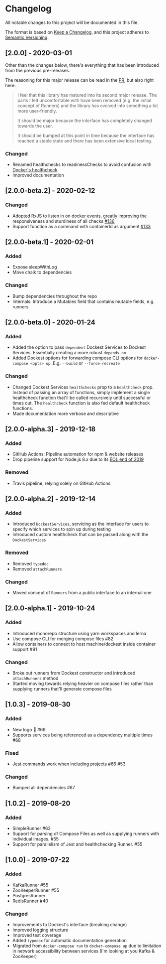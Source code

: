 # Changelog

All notable changes to this project will be documented in this file.

The format is based on [Keep a Changelog](https://keepachangelog.com/en/1.0.0/),
and this project adheres to [Semantic Versioning](https://semver.org/spec/v2.0.0.html).

## [2.0.0] - 2020-03-01

Other than the changes below, there's everything that has been introduced from the previous pre-releases.

The reasoning for this major release can be read in the [PR](https://github.com/erikengervall/dockest/pull/139#issue-376790491), but also right here:

> I feel that this library has matured into its second major release. The parts I felt uncomfortable with have been removed (e.g. the initial concept of Runners) and the library has evolved into something a lot more user-friendly.
>
> It should be major because the interface has completely changed towards the user.
>
> It should be bumped at this point in time because the interface has reached a stable state and there has been extensive local testing.

### Changed

- Renamed healthchecks to readinessChecks to avoid confusion with [Docker's healthcheck](https://docs.docker.com/engine/reference/builder/#healthcheck)
- Improved documentation

## [2.0.0-beta.2] - 2020-02-12

### Changed

- Adopted RxJS to listen in on docker events, greatly improving the responsiveness and sturdiness of all checks [#136](https://github.com/erikengervall/dockest/pull/136)
- Support function as a command with containerId as argument [#133](https://github.com/erikengervall/dockest/pull/133)

## [2.0.0-beta.1] - 2020-02-01

### Added

- Expose sleepWithLog
- Move chalk to dependencies

### Changed

- Bump dependencies throughout the repo
- Internals: Introduce a Mutables field that contains mutable fields, e.g. runners

## [2.0.0-beta.0] - 2020-01-24

### Added

- Added the option to pass `dependent` Dockest Services to Dockest Services. Essentially creating a more robust `depends_on`
- Added Dockest options for forwarding compose CLI options for `docker-compose <opts> up`. E.g. `--build` or `--force-recreate`

### Changed

- Changed Dockest Services `healthchecks` prop to a `healthcheck` prop. Instead of passing an array of functions, simply implement a single healthcheck function that'll be called recursively until successful or times out. The `healthcheck` function is also fed default healthcheck functions.
- Made documentation more verbose and descriptive

## [2.0.0-alpha.3] - 2019-12-18

### Added

- GitHub Actions: Pipeline automation for npm & website releases
- Drop pipeline support for Node.js 8.x due to its [EOL end of 2019](https://nodejs.org/en/about/releases/)

### Removed

- Travis pipeline, relying solely on GitHub Actions

## [2.0.0-alpha.2] - 2019-12-14

### Added

- Introduced `DockestServices`, servicing as the interface for users to specify which services to spin up during testing
- Introduced custom healthcheck that can be passed along with the `DockestServices`

### Removed

- Removed `typedoc`
- Removed `attachRunners`

### Changed

- Moved concept of `Runners` from a public interface to an internal one

## [2.0.0-alpha.1] - 2019-10-24

### Added

- Introduced monorepo structure using yarn workspaces and lerna
- Use compose CLI for merging compose files #82
- Allow containers to connect to host machine/dockest inside container support #91

### Changed

- Broke out runners from Dockest constructor and introduced `attachRunners` method
- Started moving towards relying heavier on compose files rather than supplying runners that'll generate compose files

## [1.0.3] - 2019-08-30

### Added

- New logo 🎉 #69
- Supports services being referenced as a dependency multiple times #68

### Fixed

- Jest commands work when including projects #66 #53

### Changed

- Bumped all dependencies #67

## [1.0.2] - 2019-08-20

### Added

- SimpleRunner #63
- Support for parsing of Compose Files as well as supplying runners with individual images. #55
- Support for parallelism of Jest and healthchecking Runner. #55

## [1.0.0] - 2019-07-22

### Added

- KafkaRunner #55
- ZooKeeperRunner #55
- PostgresRunner
- RedisRunner #40

### Changed

- Improvements to Dockest's interface (breaking change)
- Improved logging structure
- Improved test coverage
- Added `typedoc` for automatic documentation generation
- Migrated from `docker-compose run` to `docker-compose up` due to limitation in network accessibility between services (I'm looking at you Kafka & ZooKeeper)
